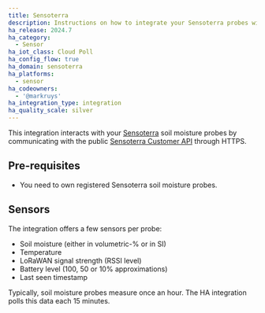 ```yaml
---
title: Sensoterra
description: Instructions on how to integrate your Sensoterra probes with Home Assistant.
ha_release: 2024.7
ha_category:
  - Sensor
ha_iot_class: Cloud Poll
ha_config_flow: true
ha_domain: sensoterra
ha_platforms:
  - sensor
ha_codeowners:
  - '@markruys'
ha_integration_type: integration
ha_quality_scale: silver
---
```


This integration interacts with your [Sensoterra](https://sensoterra.com) soil moisture probes by communicating with the public [Sensoterra Customer API](https://monitor.sensoterra.com/api/v3/) through HTTPS.

## Pre-requisites

- You need to own registered Sensoterra soil moisture probes.

## Sensors

The integration offers a few sensors per probe: 
- Soil moisture (either in volumetric-% or in SI)
- Temperature
- LoRaWAN signal strength (RSSI level)
- Battery level (100, 50 or 10% approximations)
- Last seen timestamp

Typically, soil moisture probes measure once an hour. The HA integration polls this data each 15 minutes.
